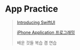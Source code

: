 # App Practice

> [Introducing SwiftUI](https://developer.apple.com/tutorials/swiftui)
> 
> [iPhone Application 프로그래밍 ](https://tacademy.skplanet.com/live/player/onlineLectureDetail.action?seq=102)
>
> 배운 것들 복습 겸 연습
